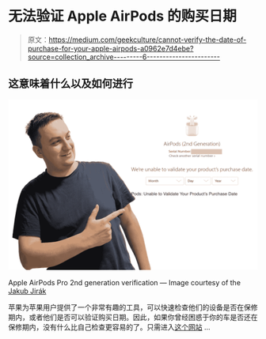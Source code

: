 # 无法验证 Apple AirPods 的购买日期

> 原文：<https://medium.com/geekculture/cannot-verify-the-date-of-purchase-for-your-apple-airpods-a0962e7d4ebe?source=collection_archive---------6----------------------->

## 这意味着什么以及如何进行

![](img/a5141cd54edda7220c2ac08b37332a5d.png)

Apple AirPods Pro 2nd generation verification — Image courtesy of the [Jakub Jirák](https://jakubjirak.com)

苹果为苹果用户提供了一个非常有趣的工具，可以快速检查他们的设备是否在保修期内，或者他们是否可以验证购买日期。因此，如果你曾经困惑于你的车是否还在保修期内，没有什么比自己检查更容易的了。只需进入[这个网站](https://checkcoverage.apple.com/) …